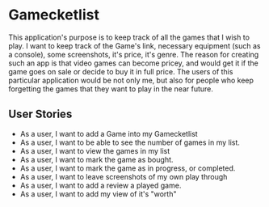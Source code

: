 # Gamecketlist

This application's purpose is to keep track of all the games that I wish to
play. I want to keep track of the Game's link, necessary equipment (such as a console),
some screenshots, it's price, it's genre. The reason for creating such an 
app is that video games can become pricey, and would get it if the game goes on sale
or decide to buy it in full price. The users of this particular application would
be not only me, but also for people who keep forgetting the games that they want
to play in the near future.

## User Stories
- As a user, I want to add a Game into my Gamecketlist
- As a user, I want to be able to see the number of games in my list.
- As a user, I want to view the games in my list
- As a user, I want to mark the game as bought.
- As a user, I want to mark the game as in progress, or completed.
- As a user, I want to leave screenshots of my own play through
- As a user, I want to add a review a played game.
- As a user, I want to add my view of it's "worth"